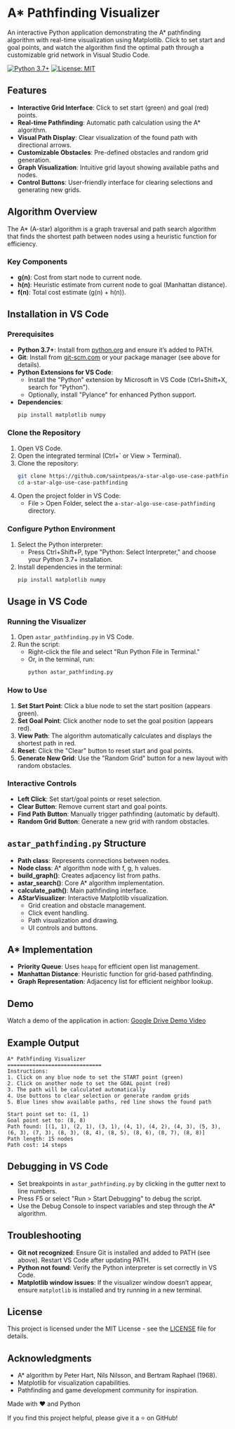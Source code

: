 # A* Pathfinding Visualizer

An interactive Python application demonstrating the A* pathfinding algorithm with real-time visualization using Matplotlib. Click to set start and goal points, and watch the algorithm find the optimal path through a customizable grid network in Visual Studio Code.

[![Python 3.7+](https://img.shields.io/badge/Python-3.7+-blue.svg)](https://www.python.org/downloads/)
[![License: MIT](https://img.shields.io/badge/License-MIT-green.svg)](https://opensource.org/licenses/MIT)

## Features

- **Interactive Grid Interface**: Click to set start (green) and goal (red) points.
- **Real-time Pathfinding**: Automatic path calculation using the A* algorithm.
- **Visual Path Display**: Clear visualization of the found path with directional arrows.
- **Customizable Obstacles**: Pre-defined obstacles and random grid generation.
- **Graph Visualization**: Intuitive grid layout showing available paths and nodes.
- **Control Buttons**: User-friendly interface for clearing selections and generating new grids.

## Algorithm Overview

The A* (A-star) algorithm is a graph traversal and path search algorithm that finds the shortest path between nodes using a heuristic function for efficiency.

### Key Components
- **g(n)**: Cost from start node to current node.
- **h(n)**: Heuristic estimate from current node to goal (Manhattan distance).
- **f(n)**: Total cost estimate (g(n) + h(n)).

## Installation in VS Code

### Prerequisites
- **Python 3.7+**: Install from [python.org](https://www.python.org/downloads/) and ensure it’s added to PATH.
- **Git**: Install from [git-scm.com](https://git-scm.com/downloads) or your package manager (see above for details).
- **Python Extensions for VS Code**:
  - Install the "Python" extension by Microsoft in VS Code (Ctrl+Shift+X, search for "Python").
  - Optionally, install "Pylance" for enhanced Python support.
- **Dependencies**:
  ```bash
  pip install matplotlib numpy
  ```

### Clone the Repository
1. Open VS Code.
2. Open the integrated terminal (Ctrl+` or View > Terminal).
3. Clone the repository:
   ```bash
   git clone https://github.com/saintpeas/a-star-algo-use-case-pathfinding.git
   cd a-star-algo-use-case-pathfinding
   ```
4. Open the project folder in VS Code:
   - File > Open Folder, select the `a-star-algo-use-case-pathfinding` directory.

### Configure Python Environment
1. Select the Python interpreter:
   - Press Ctrl+Shift+P, type "Python: Select Interpreter," and choose your Python 3.7+ installation.
2. Install dependencies in the terminal:
   ```bash
   pip install matplotlib numpy
   ```

## Usage in VS Code

### Running the Visualizer
1. Open `astar_pathfinding.py` in VS Code.
2. Run the script:
   - Right-click the file and select "Run Python File in Terminal."
   - Or, in the terminal, run:
     ```bash
     python astar_pathfinding.py
     ```

### How to Use
1. **Set Start Point**: Click a blue node to set the start position (appears green).
2. **Set Goal Point**: Click another node to set the goal position (appears red).
3. **View Path**: The algorithm automatically calculates and displays the shortest path in red.
4. **Reset**: Click the "Clear" button to reset start and goal points.
5. **Generate New Grid**: Use the "Random Grid" button for a new layout with random obstacles.

### Interactive Controls
- **Left Click**: Set start/goal points or reset selection.
- **Clear Button**: Remove current start and goal points.
- **Find Path Button**: Manually trigger pathfinding (automatic by default).
- **Random Grid Button**: Generate a new grid with random obstacles.

## `astar_pathfinding.py` Structure

- **Path class**: Represents connections between nodes.
- **Node class**: A* algorithm node with f, g, h values.
- **build_graph()**: Creates adjacency list from paths.
- **astar_search()**: Core A* algorithm implementation.
- **calculate_path()**: Main pathfinding interface.
- **AStarVisualizer**: Interactive Matplotlib visualization.
  - Grid creation and obstacle management.
  - Click event handling.
  - Path visualization and drawing.
  - UI controls and buttons.

## A* Implementation

- **Priority Queue**: Uses `heapq` for efficient open list management.
- **Manhattan Distance**: Heuristic function for grid-based pathfinding.
- **Graph Representation**: Adjacency list for efficient neighbor lookup.

## Demo
Watch a demo of the application in action: [Google Drive Demo Video]([https://drive.google.com/file/d/1D7G-svOo40RUnJ-nlzynGmYMUG_TtmTS/view?usp=sharing])

## Example Output

```
A* Pathfinding Visualizer
==============================
Instructions:
1. Click on any blue node to set the START point (green)
2. Click on another node to set the GOAL point (red)
3. The path will be calculated automatically
4. Use buttons to clear selection or generate random grids
5. Blue lines show available paths, red line shows the found path

Start point set to: (1, 1)
Goal point set to: (8, 8)
Path found: [(1, 1), (2, 1), (3, 1), (4, 1), (4, 2), (4, 3), (5, 3), (6, 3), (7, 3), (8, 3), (8, 4), (8, 5), (8, 6), (8, 7), (8, 8)]
Path length: 15 nodes
Path cost: 14 steps
```

## Debugging in VS Code

- Set breakpoints in `astar_pathfinding.py` by clicking in the gutter next to line numbers.
- Press F5 or select "Run > Start Debugging" to debug the script.
- Use the Debug Console to inspect variables and step through the A* algorithm.

## Troubleshooting

- **Git not recognized**: Ensure Git is installed and added to PATH (see above). Restart VS Code after updating PATH.
- **Python not found**: Verify the Python interpreter is set correctly in VS Code.
- **Matplotlib window issues**: If the visualizer window doesn’t appear, ensure `matplotlib` is installed and try running in a new terminal.

## License

This project is licensed under the MIT License - see the [LICENSE](LICENSE) file for details.

## Acknowledgments

- A* algorithm by Peter Hart, Nils Nilsson, and Bertram Raphael (1968).
- Matplotlib for visualization capabilities.
- Pathfinding and game development community for inspiration.

Made with ❤️ and Python

If you find this project helpful, please give it a ⭐ on GitHub!
